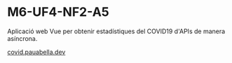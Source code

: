 # M6-UF4-NF2-A5

Aplicació web Vue per obtenir estadístiques del COVID19 d'APIs de manera asíncrona.

[covid.pauabella.dev](https://covid.pauabella.dev "Take a look")

